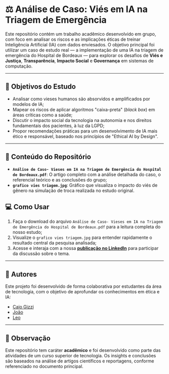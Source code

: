 # ⚖️ Análise de Caso: Viés em IA na Triagem de Emergência

Este repositório contém um trabalho acadêmico desenvolvido em grupo, com foco em analisar os riscos e as implicações éticas de treinar Inteligência Artificial (IA) com dados enviesados.
O objetivo principal foi utilizar um caso de estudo real — a implementação de uma IA na triagem de emergência do Hospital de Bordeaux — para explorar os desafios de **Viés e Justiça**, **Transparência**, **Impacto Social** e **Governança** em sistemas de computação.

---

## 🎯 Objetivos do Estudo

-   Analisar como vieses humanos são absorvidos e amplificados por modelos de IA;
-   Mapear os riscos de aplicar algoritmos "caixa-preta" (*black box*) em áreas críticas como a saúde;
-   Discutir o impacto social da tecnologia na autonomia e nos direitos fundamentais dos pacientes, à luz da LGPD;
-   Propor recomendações práticas para um desenvolvimento de IA mais ético e responsável, baseado nos princípios de "Ethical AI by Design".

---

## 📖 Conteúdo do Repositório

-   **`Análise de Caso- Vieses em IA na Triagem de Emergência do Hospital de Bordeaux.pdf`**: O artigo completo com a análise detalhada do caso, o referencial teórico e as conclusões do grupo;
-   **`grafico vies triagem.jpg`**: Gráfico que visualiza o impacto do viés de gênero na simulação de troca realizada no estudo original.

## 💻 Como Usar

1.  Faça o download do arquivo `Análise de Caso- Vieses em IA na Triagem de Emergência do Hospital de Bordeaux.pdf` para a leitura completa do nosso estudo;
2.  Visualize o `grafico vies triagem.jpg` para entender rapidamente o resultado central da pesquisa analisada;
3.  Acesse e interaja com a nossa **[publicação no LinkedIn](https://www.linkedin.com/feed/update/urn:li:share:7368751903909912577/ )** para participar da discussão sobre o tema.

---

## 👥 Autores

Este projeto foi desenvolvido de forma colaborativa por estudantes da área de tecnologia, com o objetivo de aprofundar os conhecimentos em ética e IA:

- [Caio Gizzi](https://github.com/CaioGizzi)  
- [João](https://github.com/devjoaovieira)  
- [Leo](https://github.com/leosilvas-collab) 

---

## 📌 Observação

Este repositório tem caráter **acadêmico** e foi desenvolvido como parte das atividades de um curso superior de tecnologia. Os insights e conclusões são baseados na análise de artigos científicos e reportagens, conforme referenciado no documento principal.
